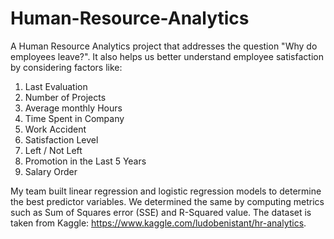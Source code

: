 # Human-Resource-Analytics

A Human Resource Analytics project that addresses the question "Why do employees leave?". It also helps us better understand employee satisfaction by considering factors like:

1. Last Evaluation
2. Number of Projects
3. Average monthly Hours
4. Time Spent in Company
5. Work Accident
6. Satisfaction Level
7. Left / Not Left
8. Promotion in the Last 5 Years
9. Salary Order

My team built linear regression and logistic regression models to determine the best predictor variables. We determined the same by computing metrics such as Sum of Squares error (SSE) and R-Squared value. The dataset is taken from Kaggle: https://www.kaggle.com/ludobenistant/hr-analytics.
